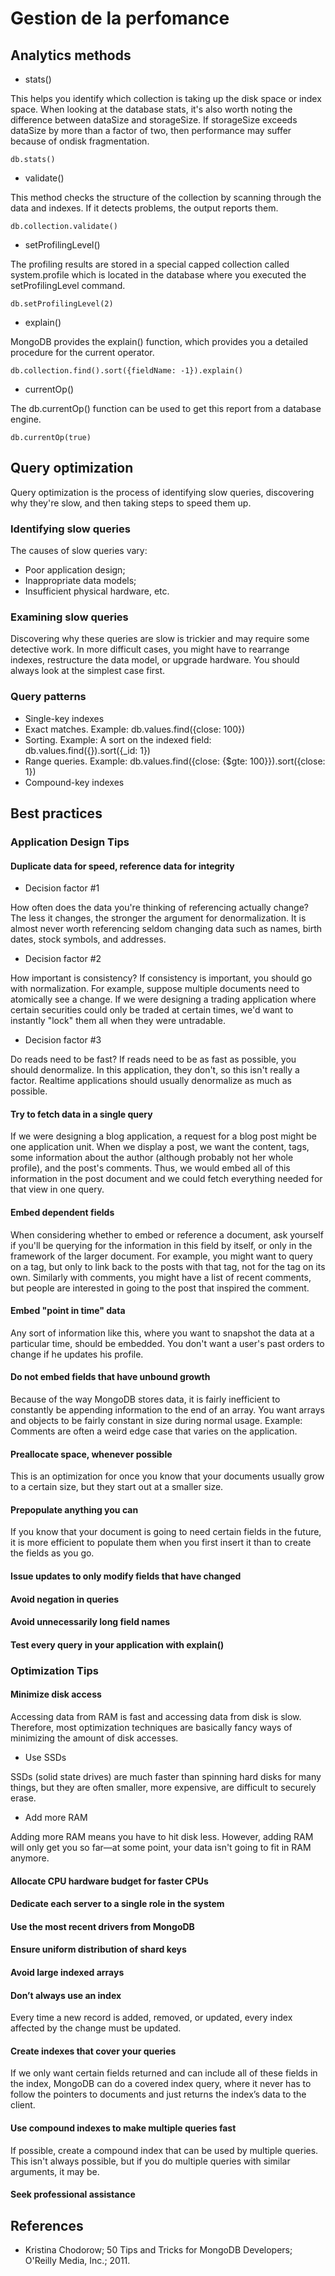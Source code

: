 # Gestion de la perfomance

## Analytics methods

* stats()

This helps you identify which collection is taking up the disk space or index space.
When looking at the database stats, it's also worth noting the difference between dataSize and storageSize. 
If storageSize exceeds dataSize by more than a factor of two, then performance may suffer because of ondisk fragmentation.

```
db.stats()
```

* validate()

This method checks the structure of the collection by scanning through the data and indexes.
If it detects problems, the output reports them.

```
db.collection.validate()
```

* setProfilingLevel()

The profiling results are stored in a special capped collection called system.profile 
which is located in the database where you executed the setProfilingLevel command.

```
db.setProfilingLevel(2)
```

* explain()

MongoDB provides the explain() function, which provides you a detailed procedure for the current operator.

```
db.collection.find().sort({fieldName: -1}).explain()
```

* currentOp()

The db.currentOp() function can be used to get this report from a database engine.

```
db.currentOp(true)
```

## Query optimization

Query optimization is the process of identifying slow queries, discovering why they're slow, and then taking steps to speed them up.

### Identifying slow queries

The causes of slow queries vary:

* Poor application design;
* Inappropriate data models; 
* Insufficient physical hardware, etc.

### Examining slow queries

Discovering why these queries are slow is trickier and may require some detective work.
In more difficult cases, you might have to rearrange indexes, restructure the data model, or upgrade hardware.
You should always look at the simplest case first.

### Query patterns

* Single-key indexes
* Exact matches. Example: db.values.find({close: 100})
* Sorting. Example: A sort on the indexed field: db.values.find({}).sort({_id: 1})
* Range queries. Example: db.values.find({close: {$gte: 100}}).sort({close: 1})
* Compound-key indexes

## Best practices

### Application Design Tips

#### Duplicate data for speed, reference data for integrity

* Decision factor #1

How often does the data you're thinking of referencing actually change?
The less it changes, the stronger the argument for denormalization.
It is almost never worth referencing seldom changing data such as names, birth dates, stock symbols, and addresses.

* Decision factor #2

How important is consistency?
If consistency is important, you should go with normalization.
For example, suppose multiple documents need to atomically see a change.
If we were designing a trading application where certain securities 
could only be traded at certain times, we'd want to instantly "lock" them all when they were untradable.

* Decision factor #3

Do reads need to be fast?
If reads need to be as fast as possible, you should denormalize.
In this application, they don't, so this isn't really a factor.
Realtime applications should usually denormalize as much as possible.

#### Try to fetch data in a single query

If we were designing a blog application, a request for a blog post might be one application unit.
When we display a post, we want the content, tags, some information about the author 
(although probably not her whole profile), and the post's comments.
Thus, we would embed all of this information in the post document and we could fetch everything needed for that view in one query.

#### Embed dependent fields

When considering whether to embed or reference a document, ask yourself if you'll be querying 
for the information in this field by itself, or only in the framework of the larger document. 
For example, you might want to query on a tag, but only to link back to the posts with that tag, not for the tag on its own. 
Similarly with comments, you might have a list of recent comments, but people are interested in going to the post that inspired the comment.

#### Embed "point in time" data

Any sort of information like this, where you want to snapshot the data at a particular time, should be embedded. 
You don't want a user's past orders to change if he updates his profile.

#### Do not embed fields that have unbound growth

Because of the way MongoDB stores data, it is fairly inefficient to constantly be appending information to the end of an array. 
You want arrays and objects to be fairly constant in size during normal usage. 
Example: Comments are often a weird edge case that varies on the application.

#### Preallocate space, whenever possible

This is an optimization for once you know that your documents usually grow to a certain size, 
but they start out at a smaller size.

#### Prepopulate anything you can

If you know that your document is going to need certain fields in the future, 
it is more efficient to populate them when you first insert it than to create the fields as you go.

#### Issue updates to only modify fields that have changed

#### Avoid negation in queries

#### Avoid unnecessarily long field names

#### Test every query in your application with explain()

### Optimization Tips

#### Minimize disk access

Accessing data from RAM is fast and accessing data from disk is slow. 
Therefore, most optimization techniques are basically fancy ways of minimizing the amount of disk accesses.

* Use SSDs

SSDs (solid state drives) are much faster than spinning hard disks for many things, 
but they are often smaller, more expensive, are difficult to securely erase.

* Add more RAM

Adding more RAM means you have to hit disk less. 
However, adding RAM will only get you so far—at some point, your data isn't going to fit in RAM anymore.

#### Allocate CPU hardware budget for faster CPUs

#### Dedicate each server to a single role in the system

#### Use the most recent drivers from MongoDB

#### Ensure uniform distribution of shard keys

#### Avoid large indexed arrays

#### Don’t always use an index

Every time a new record is added, removed, or updated, every index affected by the change must be updated.

#### Create indexes that cover your queries

If we only want certain fields returned and can include all of these fields in the index, 
MongoDB can do a covered index query, where it never has to follow the pointers to
documents and just returns the index’s data to the client.

#### Use compound indexes to make multiple queries fast

If possible, create a compound index that can be used by multiple queries. 
This isn't always possible, but if you do multiple queries with similar arguments, it may be.

#### Seek professional assistance

## References
* Kristina Chodorow; 50 Tips and Tricks for MongoDB Developers; O'Reilly Media, Inc.; 2011.